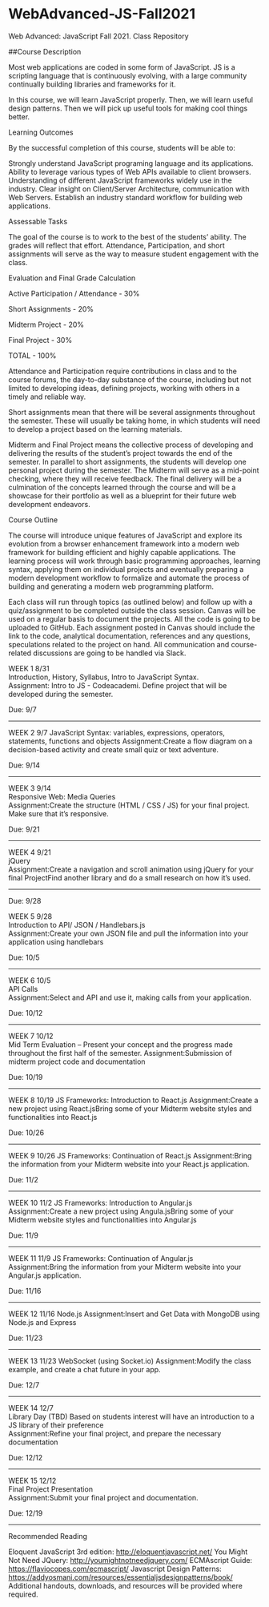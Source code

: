 # WebAdvanced-JS-Fall2021
Web Advanced: JavaScript Fall 2021. Class Repository

##Course Description

Most web applications are coded in some form of JavaScript. JS is a scripting language that is continuously evolving, with a large community continually building libraries and frameworks for it.

In this course, we will learn JavaScript properly. Then, we will learn useful design patterns. Then we will pick up useful tools for making cool things better.

 

Learning Outcomes

By the successful completion of this course, students will be able to:

Strongly understand JavaScript programing language and its applications.
Ability to leverage various types of Web APIs available to client browsers.
Understanding of different JavaScript frameworks widely use in the industry.
Clear insight on Client/Server Architecture, communication with Web Servers.
Establish an industry standard workflow for building web applications.
 

Assessable Tasks

The goal of the course is to work to the best of the students’ ability. The grades will reflect that effort. Attendance, Participation, and short assignments will serve as the way to measure student engagement with the class.



Evaluation and Final Grade Calculation

Active Participation / Attendance - 30%

Short Assignments - 20%

Midterm Project - 20%

Final Project - 30%

TOTAL - 100%

 

Attendance and Participation require contributions in class and to the course forums, the day-to-day substance of the course, including but not limited to developing ideas, defining projects, working with others in a timely and reliable way.

 

Short assignments mean that there will be several assignments throughout the semester. These will usually be taking home, in which students will need to develop a project based on the learning materials.

 

Midterm and Final Project means the collective process of developing and delivering the results of the student’s project towards the end of the semester. In parallel to short assignments, the students will develop one personal project during the semester. The Midterm will serve as a mid-point checking, where they will receive feedback. The final delivery will be a culmination of the concepts learned through the course and will be a showcase for their portfolio as well as a blueprint for their future web development endeavors.

 

 
Course Outline

The course will introduce unique features of JavaScript and explore its evolution from a browser enhancement framework into a modern web framework for building efficient and highly capable applications. The learning process will work through basic programming approaches, learning syntax, applying them on individual projects and eventually preparing a modern development workflow to formalize and automate the process of building and generating a modern web programming platform.

Each class will run through topics (as outlined below) and follow up with a quiz/assignment to be completed outside the class session. Canvas will be used on a regular basis to document the projects. All the code is going to be uploaded to GitHub. Each assignment posted in Canvas should include the link to the code, analytical documentation, references and any questions, speculations related to the project on hand. All communication and course-related discussions are going to be handled via Slack.


WEEK 1	8/31	
Introduction, History, Syllabus, Intro to JavaScript Syntax.	
Assignment: Intro to JS - Codeacademi. Define project that will be developed during the semester. 

Due: 9/7


----------------------------


WEEK 2	9/7	
JavaScript Syntax: variables, expressions, operators, statements, functions and objects	
Assignment:Create a flow diagram on a decision-based activity and create small quiz or text adventure.

Due: 9/14


----------------------------


WEEK 3	9/14	
Responsive Web: Media Queries	
Assignment:Create the structure (HTML / CSS / JS) for your final project. Make sure that it’s responsive.

Due: 9/21

----------------------------

WEEK 4	9/21	
jQuery	
Assignment:Create a navigation and scroll animation using jQuery for your final ProjectFind another library and do a small research on how it’s used.


----------------------------


Due: 9/28

WEEK 5	9/28	
Introduction to API/ JSON / Handlebars.js	
Assignment:Create your own JSON file and pull the information into your application using handlebars

Due: 10/5


----------------------------


WEEK 6	10/5	
API Calls	
Assignment:Select and API and use it, making calls from your application.

Due: 10/12


----------------------------


WEEK 7	10/12	
Mid Term Evaluation – Present your concept and the progress made throughout the first half of the semester.	
Assignment:Submission of midterm project code and documentation

Due: 10/19


----------------------------


WEEK 8	10/19	JS Frameworks: Introduction to React.js	
Assignment:Create a new project using React.jsBring some of your Midterm website styles and functionalities into React.js

Due: 10/26


----------------------------


WEEK 9	10/26	JS Frameworks: Continuation of React.js	
Assignment:Bring the information from your Midterm website into your React.js application.

Due: 11/2


----------------------------


WEEK 10	11/2	JS Frameworks: Introduction to Angular.js	
Assignment:Create a new project using Angula.jsBring some of your Midterm website styles and functionalities into Angular.js

Due: 11/9


----------------------------


WEEK 11	11/9	JS Frameworks: Continuation of Angular.js	
Assignment:Bring the information from your Midterm website into your Angular.js application.

Due: 11/16


----------------------------


WEEK 12	11/16	Node.js	
Assignment:Insert and Get Data with MongoDB using Node.js and Express

Due: 11/23


----------------------------


WEEK 13	11/23	WebSocket (using Socket.io)	
Assignment:Modify the class example, and create a chat future in your app.

Due: 12/7


----------------------------


WEEK 14	12/7	
Library Day (TBD)
Based on students interest will have an introduction to a JS library of their preference	
Assignment:Refine your final project, and prepare the necessary documentation

Due: 12/12


----------------------------


WEEK 15	12/12	
Final Project Presentation	
Assignment:Submit your final project and documentation.

Due: 12/19


----------------------------

 

Recommended Reading 

Eloquent JavaScript 3rd edition: http://eloquentjavascript.net/
You Might Not Need JQuery: http://youmightnotneedjquery.com/
ECMAscript Guide: https://flaviocopes.com/ecmascript/
Javascript Design Patterns: https://addyosmani.com/resources/essentialjsdesignpatterns/book/
Additional handouts, downloads, and resources will be provided where required.
 
